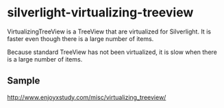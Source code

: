 silverlight-virtualizing-treeview
=================================

VirtualizingTreeView is a TreeView that are virtualized for Silverlight.
It is faster even though there is a large number of items.

Because standard TreeView has not been virtualized, it is slow when there is a large number of items.

Sample
------------
http://www.enjoyxstudy.com/misc/virtualizing_treeview/
